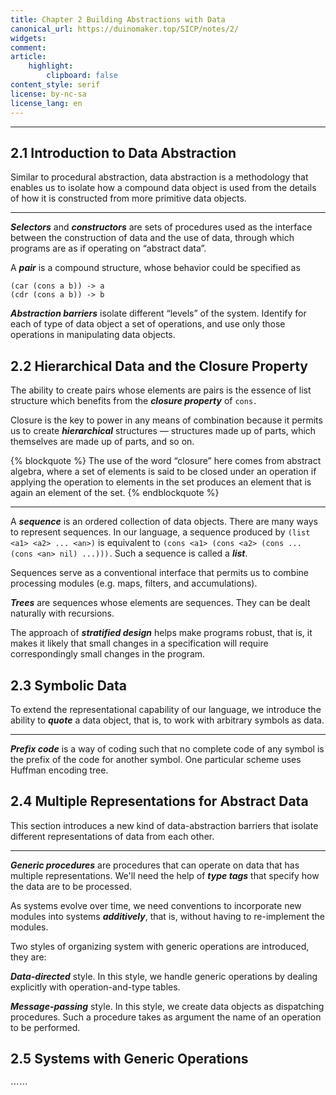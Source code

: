 ```yaml
---
title: Chapter 2 Building Abstractions with Data
canonical_url: https://duinomaker.top/SICP/notes/2/
widgets:
comment:
article:
    highlight:
        clipboard: false
content_style: serif
license: by-nc-sa
license_lang: en
---
```


---

## 2.1 Introduction to Data Abstraction

<div class="foreword">

Similar to procedural abstraction, data abstraction is a methodology that enables us to isolate how a compound data object is used from the details of how it is constructed from more primitive data objects.
</div>

---

***Selectors*** and ***constructors*** are sets of procedures used as the interface between the construction of data and the use of data, through which programs are as if operating on “abstract data”.

A ***pair*** is a compound structure, whose behavior could be specified as

    (car (cons a b)) -> a
    (cdr (cons a b)) -> b

<!-- Procedural representations of data will play a central role in our programming repertoire. This style of programming is often called ***message passing***, and in Chapter 3 it will be used as a basic tool to address the issues of modeling and simulation. -->

***Abstraction barriers*** isolate different “levels” of the system. Identify for each of type of data object a set of operations, and use only those operations in manipulating data objects.

## 2.2 Hierarchical Data and the Closure Property

<div class="foreword has-mb-5">

The ability to create pairs whose elements are pairs is the essence of list structure which benefits from the <strong><em>closure property</em></strong> of <code>cons</code>&hairsp;.

Closure is the key to power in any means of combination because it permits us to create <strong><em>hierarchical</em></strong> structures — structures made up of parts, which themselves are made up of parts, and so on.
</div>

{% blockquote %}
The use of the word “closure” here comes from abstract algebra, where a set of elements is said to be closed under an operation if applying the operation to elements in the set produces an element that is again an element of the set.
{% endblockquote %}

---

A ***sequence*** is an ordered collection of data objects. There are many ways to represent sequences. In our language, a sequence produced by `(list <a1> <a2> ... <an>)` is equivalent to `(cons <a1> (cons <a2> (cons ... (cons <an> nil) ...)))`&hairsp;. Such a sequence is called a ***list***.

Sequences serve as a conventional interface that permits us to combine processing modules (e.g. maps, filters, and accumulations).

***Trees*** are sequences whose elements are sequences. They can be dealt naturally with recursions.

<!-- The use of ***conventional interfaces*** is a powerful design principle for working with tree structures. In this way, lists are operated on as if they were “signals”, and the program concentrate on the “signals” that flow from one stage in the process to the next. -->

The approach of ***stratified design*** helps make programs robust, that is, it makes it likely that small changes in a specification will require correspondingly small changes in the program.

## 2.3 Symbolic Data

<div class="foreword">

To extend the representational capability of our language, we introduce the ability to ***quote*** a data object, that is, to work with arbitrary symbols as data.
</div>

---

***Prefix code*** is a way of coding such that no complete code of any symbol is the prefix of the code for another symbol. One particular scheme uses Huffman encoding tree.

## 2.4 Multiple Representations for Abstract Data

<div class="foreword">

This section introduces a new kind of data-abstraction barriers that isolate different representations of data from each other.
</div>

---

***Generic procedures*** are procedures that can operate on data that has multiple representations. We'll need the help of ***type tags*** that specify how the data are to be processed.

As systems evolve over time, we need conventions to incorporate new modules into systems ***additively***, that is, without having to re-implement the modules.

Two styles of organizing system with generic operations are introduced, they are:

***Data-directed*** style. In this style, we handle generic operations by dealing explicitly with operation-and-type tables.

***Message-passing*** style. In this style, we create data objects as dispatching procedures. Such a procedure takes as argument the name of an operation to be performed.

## 2.5 Systems with Generic Operations

$\cdots\cdots$